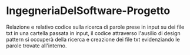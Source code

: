 # IngegneriaDelSoftware-Progetto
Relazione e relativo codice sulla ricerca di parole prese in input su dei file txt in una cartella passata in input, il codice attraverso l'ausilio di design pattern si occuperà della ricerca e creazione dei file txt evidenziando le parole trovate all'interno.
